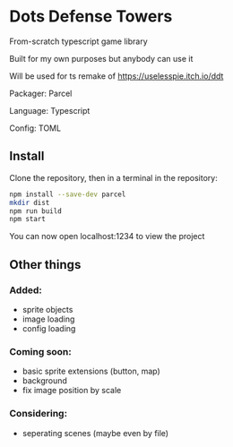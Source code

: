 # Dots Defense Towers

From-scratch typescript game library

Built for my own purposes but anybody can use it

Will be used for ts remake of https://uselesspie.itch.io/ddt

Packager: Parcel

Language: Typescript

Config: TOML

## Install

Clone the repository, then in a terminal in the repository:

```sh
npm install --save-dev parcel
mkdir dist
npm run build
npm start
```

You can now open localhost:1234 to view the project

## Other things

### Added:

-   sprite objects
-   image loading
-   config loading

### Coming soon:

-   basic sprite extensions (button, map)
-   background
-   fix image position by scale

### Considering:

-   seperating scenes (maybe even by file)
